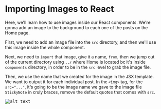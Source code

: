 # Importing Images to React

Here, we'll learn how to use images inside our React components. We're gonna add an image to the background to each one of the posts on the Home page.

First, we need to add an image file into the ```src``` directory, and then we'll use this image inside the whole component. 

Next, we need to ```import``` that image, give it a name, ```from```, then we jump out of the current directory using ```../``` where Home is located bc it's inside ```components``` directory, in order to be in the ```src``` level to grab the image file.

Then, we use the name that we created for the image in the JSX template. We want to output it for each individual post. In the ```<img>``` tag, for the ```src="..."```, it's going to be the image name we gave to the image file ```StickyNote``` in cruly braces, remove the default quotes that comes with ```src```.


<kbd>![alt text](img/screenshot.png "screenshot")</kbd>